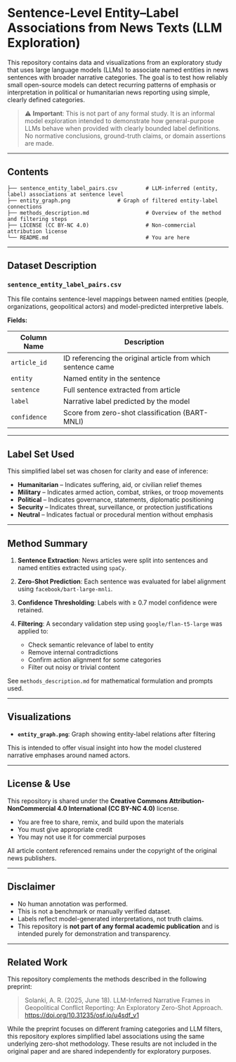 
# Sentence-Level Entity–Label Associations from News Texts (LLM Exploration)

This repository contains data and visualizations from an exploratory study that uses large language models (LLMs) to associate named entities in news sentences with broader narrative categories. The goal is to test how reliably small open-source models can detect recurring patterns of emphasis or interpretation in political or humanitarian news reporting using simple, clearly defined categories.

> ⚠️ **Important**: This is not part of any formal study. It is an informal model exploration intended to demonstrate how general-purpose LLMs behave when provided with clearly bounded label definitions. No normative conclusions, ground-truth claims, or domain assertions are made.

---

## Contents

```text
├── sentence_entity_label_pairs.csv         # LLM-inferred (entity, label) associations at sentence level
├── entity_graph.png               # Graph of filtered entity-label connections
├── methods_description.md                  # Overview of the method and filtering steps
├── LICENSE (CC BY-NC 4.0)                  # Non-commercial attribution license
└── README.md                               # You are here
````

---

## Dataset Description

### `sentence_entity_label_pairs.csv`

This file contains sentence-level mappings between named entities (people, organizations, geopolitical actors) and model-predicted interpretive labels.

**Fields:**

| Column Name  | Description                                                  |
| ------------ | ------------------------------------------------------------ |
| `article_id` | ID referencing the original article from which sentence came |
| `entity`     | Named entity in the sentence      |
| `sentence`   | Full sentence extracted from article                          |
| `label`      | Narrative label predicted by the model                       |
| `confidence` | Score from zero-shot classification (BART-MNLI)        |

---

## Label Set Used

This simplified label set was chosen for clarity and ease of inference:

* **Humanitarian** – Indicates suffering, aid, or civilian relief themes
* **Military** – Indicates armed action, combat, strikes, or troop movements
* **Political** – Indicates governance, statements, diplomatic positioning
* **Security** – Indicates threat, surveillance, or protection justifications
* **Neutral** – Indicates factual or procedural mention without emphasis

---

## Method Summary

1. **Sentence Extraction**: News articles were split into sentences and named entities extracted using `spaCy`.
2. **Zero-Shot Prediction**: Each sentence was evaluated for label alignment using `facebook/bart-large-mnli`.
3. **Confidence Thresholding**: Labels with ≥ 0.7 model confidence were retained.
4. **Filtering**: A secondary validation step using `google/flan-t5-large` was applied to:

   * Check semantic relevance of label to entity
   * Remove internal contradictions
   * Confirm action alignment for some categories
   * Filter out noisy or trivial content

See `methods_description.md` for mathematical formulation and prompts used.

---

## Visualizations

* **`entity_graph.png`**: Graph showing entity-label relations after filtering


This is intended to offer visual insight into how the model clustered narrative emphases around named actors.

---

## License & Use

This repository is shared under the **Creative Commons Attribution-NonCommercial 4.0 International (CC BY-NC 4.0)** license.

* You are free to share, remix, and build upon the materials
* You must give appropriate credit
* You may not use it for commercial purposes

All article content referenced remains under the copyright of the original news publishers.

---

## Disclaimer

* No human annotation was performed.
* This is not a benchmark or manually verified dataset.
* Labels reflect model-generated interpretations, not truth claims.
* This repository is **not part of any formal academic publication** and is intended purely for demonstration and transparency.

---


## Related Work

This repository complements the methods described in the following preprint:

> Solanki, A. R. (2025, June 18). LLM-Inferred Narrative Frames in Geopolitical Conflict Reporting: An Exploratory Zero-Shot Approach. https://doi.org/10.31235/osf.io/u4sdf_v1

While the preprint focuses on different framing categories and LLM filters, this repository explores simplified label associations using the same underlying zero-shot methodology. These results are not included in the original paper and are shared independently for exploratory purposes.

